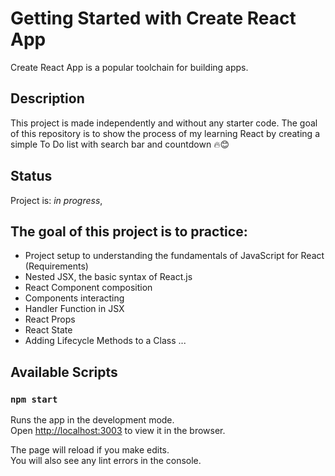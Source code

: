 # Getting Started with Create React App

Create React App is a popular toolchain for building apps.

## Description

This project is made independently and without any starter code.
The goal of this repository is to show the process of my learning React by creating a simple To Do list with search bar and countdown  🔥😊

## Status

Project is: _in progress_,

## The goal of this project is to practice:

- Project setup to understanding the fundamentals of JavaScript for React (Requirements)
- Nested JSX, the basic syntax of React.js
- React Component composition
- Components interacting
- Handler Function in JSX
- React Props
- React State
- Adding Lifecycle Methods to a Class
  ...

## Available Scripts

### `npm start`

Runs the app in the development mode.\
Open [http://localhost:3003](http://localhost:3003) to view it in the browser.

The page will reload if you make edits.\
You will also see any lint errors in the console.
